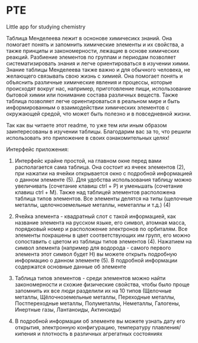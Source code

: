 # PTE
Little app for studying chemistry


Таблица Менделеева лежит в оснонове химичесикх знаний. Она помогает понять и запомнить химические элементы и их свойства, а также принципы и закономерности, лежащие в основе химических реакций. Разбиение элементов по группам и периодам позволяет систематизировать знания и легче ориентироваться в изучении химии. Знание таблицы Менделеева также важно и для обычного человека, не желающего связывать свою жизнь с химией. Она помогает понять и объяснить различные химические явления и процессы, которые происходят вокруг нас, например, приготовление пищи, использование бытовой химии или понимание состава различных веществ. Также таблица позволяет легче ориентироваться в реальном мире и быть информированным о взаимодействии химических элементов с окружающей средой, что может быть полезно и в повседневной жизни.

Так как вы читаете этот readme, то уже тем или иным образом заинтересованы в изучении таблицы.
Благодарим вас за то, что решили использовать это приложение в своих ознакомительных целях!

Интерфейс приложения:
1. Интерфейс крайне простой, на главном окне перед вами располагается сама таблица. Она состоит из ячеек элементов (2), при нажатии на ячейки открывается окно с подробной информацией о данном элементе (5). Для удобства использования таблицу можно увеличивать (сочетание клавиш ctrl + P) и уменьшать (сочетание клавиш ctrl + M). Также над таблицей элементов расположена таблица типов элементов. Все элементы делятся на типы (щелочные металлы, щелочноземельные металлы, неметаллы и т.д.) (4)

2. Ячейка элемента - квадратный слот с такой информацией, как название элемента на русском языке, его символ, атомная масса, порядковый номер и расположение электронов по орбиталям. Все элементы покрашены в цвет соответствующих им групп, его можно сопоставить с цветом из таблицы типов элементов (4).  Нажатием на символ элемента (например для водорода - самого первого элемента этот символ будет H) вы можете открыть подробную информацию о данном элементе (5). В подробной информации содержатся основные данные об элементе

3. Таблица типов элементов - среди элементов можно найти закономерности и схожие физические свойства, чтобы было проще запомнить их все люди разделили их на 10 типов (Щелочные металлы, Щёлочноземельные металлы, Переходные металлы, Постпереходные металлы, Полуметаллы, Неметаллы, Галогены, Инертные газы, Лантаноиды, Актиноиды)
   
4. В подробной информации об элементе вы можете узнать дату его открытия, электронную конфигурацию, температуру плавления/кипения и плотность в различных агрегатных состояниях

